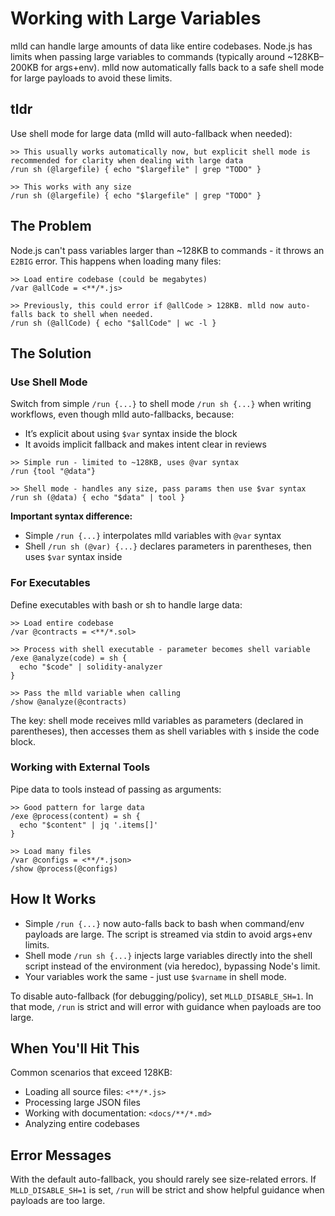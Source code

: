 # Working with Large Variables

mlld can handle large amounts of data like entire codebases. Node.js has limits when passing large variables to commands (typically around ~128KB–200KB for args+env). mlld now automatically falls back to a safe shell mode for large payloads to avoid these limits.

## tldr

Use shell mode for large data (mlld will auto-fallback when needed):
```mlld
>> This usually works automatically now, but explicit shell mode is recommended for clarity when dealing with large data
/run sh (@largefile) { echo "$largefile" | grep "TODO" }

>> This works with any size  
/run sh (@largefile) { echo "$largefile" | grep "TODO" }
```

## The Problem

Node.js can't pass variables larger than ~128KB to commands - it throws an `E2BIG` error. This happens when loading many files:

```mlld
>> Load entire codebase (could be megabytes)
/var @allCode = <**/*.js>

>> Previously, this could error if @allCode > 128KB. mlld now auto-falls back to shell when needed.
/run sh (@allCode) { echo "$allCode" | wc -l }
```

## The Solution

### Use Shell Mode

Switch from simple `/run {...}` to shell mode `/run sh {...}` when writing workflows, even though mlld auto-fallbacks, because:
 - It’s explicit about using `$var` syntax inside the block
 - It avoids implicit fallback and makes intent clear in reviews

```mlld
>> Simple run - limited to ~128KB, uses @var syntax
/run {tool "@data"}

>> Shell mode - handles any size, pass params then use $var syntax
/run sh (@data) { echo "$data" | tool }
```

**Important syntax difference:**
- Simple `/run {...}` interpolates mlld variables with `@var` syntax
- Shell `/run sh (@var) {...}` declares parameters in parentheses, then uses `$var` syntax inside

### For Executables

Define executables with bash or sh to handle large data:

```mlld
>> Load entire codebase
/var @contracts = <**/*.sol>

>> Process with shell executable - parameter becomes shell variable
/exe @analyze(code) = sh {
  echo "$code" | solidity-analyzer
}

>> Pass the mlld variable when calling
/show @analyze(@contracts)
```

The key: shell mode receives mlld variables as parameters (declared in parentheses), then accesses them as shell variables with `$` inside the code block.

### Working with External Tools

Pipe data to tools instead of passing as arguments:

```mlld
>> Good pattern for large data
/exe @process(content) = sh {
  echo "$content" | jq '.items[]'
}

>> Load many files
/var @configs = <**/*.json>
/show @process(@configs)
```

## How It Works

- Simple `/run {...}` now auto-falls back to bash when command/env payloads are large. The script is streamed via stdin to avoid args+env limits.
- Shell mode `/run sh {...}` injects large variables directly into the shell script instead of the environment (via heredoc), bypassing Node's limit.
- Your variables work the same - just use `$varname` in shell mode.

To disable auto-fallback (for debugging/policy), set `MLLD_DISABLE_SH=1`. In that mode, `/run` is strict and will error with guidance when payloads are too large.

## When You'll Hit This

Common scenarios that exceed 128KB:
- Loading all source files: `<**/*.js>`
- Processing large JSON files
- Working with documentation: `<docs/**/*.md>`
- Analyzing entire codebases

## Error Messages

With the default auto-fallback, you should rarely see size-related errors. If `MLLD_DISABLE_SH=1` is set, `/run` will be strict and show helpful guidance when payloads are too large.
